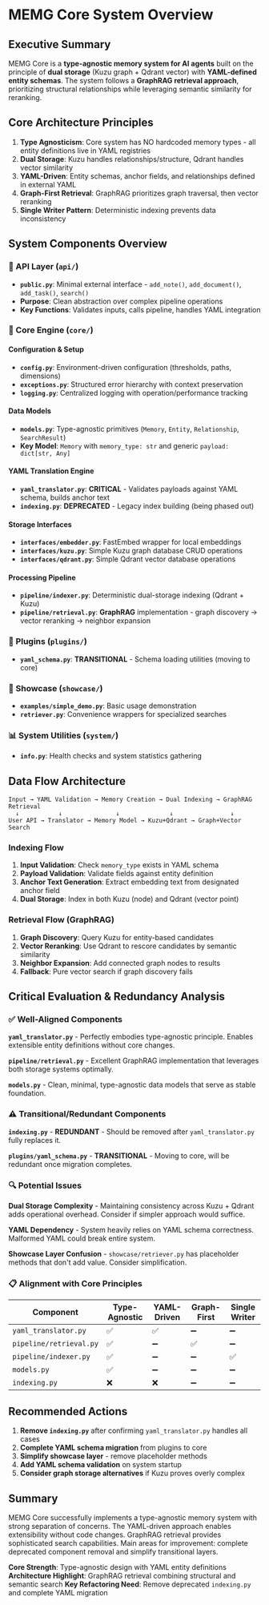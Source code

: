 # MEMG Core System Overview

## Executive Summary

MEMG Core is a **type-agnostic memory system for AI agents** built on the principle of **dual storage** (Kuzu graph + Qdrant vector) with **YAML-defined entity schemas**. The system follows a **GraphRAG retrieval approach**, prioritizing structural relationships while leveraging semantic similarity for reranking.

## Core Architecture Principles

1. **Type Agnosticism**: Core system has NO hardcoded memory types - all entity definitions live in YAML registries
2. **Dual Storage**: Kuzu handles relationships/structure, Qdrant handles vector similarity
3. **YAML-Driven**: Entity schemas, anchor fields, and relationships defined in external YAML
4. **Graph-First Retrieval**: GraphRAG prioritizes graph traversal, then vector reranking
5. **Single Writer Pattern**: Deterministic indexing prevents data inconsistency

## System Components Overview

### 🔌 API Layer (`api/`)
- **`public.py`**: Minimal external interface - `add_note()`, `add_document()`, `add_task()`, `search()`
- **Purpose**: Clean abstraction over complex pipeline operations
- **Key Functions**: Validates inputs, calls pipeline, handles YAML integration

### 🧠 Core Engine (`core/`)

#### Configuration & Setup
- **`config.py`**: Environment-driven configuration (thresholds, paths, dimensions)
- **`exceptions.py`**: Structured error hierarchy with context preservation
- **`logging.py`**: Centralized logging with operation/performance tracking

#### Data Models
- **`models.py`**: Type-agnostic primitives (`Memory`, `Entity`, `Relationship`, `SearchResult`)
- **Key Model**: `Memory` with `memory_type: str` and generic `payload: dict[str, Any]`

#### YAML Translation Engine
- **`yaml_translator.py`**: **CRITICAL** - Validates payloads against YAML schema, builds anchor text
- **`indexing.py`**: **DEPRECATED** - Legacy index building (being phased out)

#### Storage Interfaces
- **`interfaces/embedder.py`**: FastEmbed wrapper for local embeddings
- **`interfaces/kuzu.py`**: Simple Kuzu graph database CRUD operations
- **`interfaces/qdrant.py`**: Simple Qdrant vector database operations

#### Processing Pipeline
- **`pipeline/indexer.py`**: Deterministic dual-storage indexing (Qdrant + Kuzu)
- **`pipeline/retrieval.py`**: **GraphRAG** implementation - graph discovery → vector reranking → neighbor expansion

### 🔧 Plugins (`plugins/`)
- **`yaml_schema.py`**: **TRANSITIONAL** - Schema loading utilities (moving to core)

### 🎪 Showcase (`showcase/`)
- **`examples/simple_demo.py`**: Basic usage demonstration
- **`retriever.py`**: Convenience wrappers for specialized searches

### 📊 System Utilities (`system/`)
- **`info.py`**: Health checks and system statistics gathering

## Data Flow Architecture

```
Input → YAML Validation → Memory Creation → Dual Indexing → GraphRAG Retrieval
  ↓           ↓               ↓              ↓                ↓
User API → Translator → Memory Model → Kuzu+Qdrant → Graph+Vector Search
```

### Indexing Flow
1. **Input Validation**: Check `memory_type` exists in YAML schema
2. **Payload Validation**: Validate fields against entity definition
3. **Anchor Text Generation**: Extract embedding text from designated anchor field
4. **Dual Storage**: Index in both Kuzu (node) and Qdrant (vector point)

### Retrieval Flow (GraphRAG)
1. **Graph Discovery**: Query Kuzu for entity-based candidates
2. **Vector Reranking**: Use Qdrant to rescore candidates by semantic similarity
3. **Neighbor Expansion**: Add connected graph nodes to results
4. **Fallback**: Pure vector search if graph discovery fails

## Critical Evaluation & Redundancy Analysis

### ✅ Well-Aligned Components

**`yaml_translator.py`** - Perfectly embodies type-agnostic principle. Enables extensible entity definitions without core changes.

**`pipeline/retrieval.py`** - Excellent GraphRAG implementation that leverages both storage systems optimally.

**`models.py`** - Clean, minimal, type-agnostic data models that serve as stable foundation.

### ⚠️ Transitional/Redundant Components

**`indexing.py`** - **REDUNDANT** - Should be removed after `yaml_translator.py` fully replaces it.

**`plugins/yaml_schema.py`** - **TRANSITIONAL** - Moving to core, will be redundant once migration completes.

### 🔍 Potential Issues

**Dual Storage Complexity** - Maintaining consistency across Kuzu + Qdrant adds operational overhead. Consider if simpler approach would suffice.

**YAML Dependency** - System heavily relies on YAML schema correctness. Malformed YAML could break entire system.

**Showcase Layer Confusion** - `showcase/retriever.py` has placeholder methods that don't add value. Consider simplification.

### 📋 Alignment with Core Principles

| Component | Type-Agnostic | YAML-Driven | Graph-First | Single Writer |
|-----------|---------------|-------------|-------------|---------------|
| `yaml_translator.py` | ✅ | ✅ | ➖ | ➖ |
| `pipeline/retrieval.py` | ✅ | ➖ | ✅ | ➖ |
| `pipeline/indexer.py` | ✅ | ➖ | ➖ | ✅ |
| `models.py` | ✅ | ➖ | ➖ | ➖ |
| `indexing.py` | ❌ | ❌ | ➖ | ➖ |

## Recommended Actions

1. **Remove `indexing.py`** after confirming `yaml_translator.py` handles all cases
2. **Complete YAML schema migration** from plugins to core
3. **Simplify showcase layer** - remove placeholder methods
4. **Add YAML schema validation** on system startup
5. **Consider graph storage alternatives** if Kuzu proves overly complex

## Summary

MEMG Core successfully implements a type-agnostic memory system with strong separation of concerns. The YAML-driven approach enables extensibility without code changes. GraphRAG retrieval provides sophisticated search capabilities. Main areas for improvement: complete deprecated component removal and simplify transitional layers.

**Core Strength**: Type-agnostic design with YAML entity definitions
**Architecture Highlight**: GraphRAG retrieval combining structural and semantic search
**Key Refactoring Need**: Remove deprecated `indexing.py` and complete YAML migration
